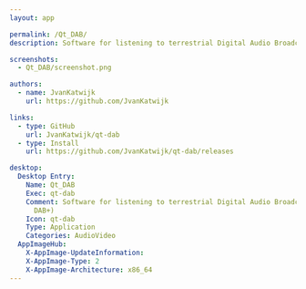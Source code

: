 ```yaml
---
layout: app

permalink: /Qt_DAB/
description: Software for listening to terrestrial Digital Audio Broadcasting (DAB and DAB+)

screenshots:
  - Qt_DAB/screenshot.png

authors:
  - name: JvanKatwijk
    url: https://github.com/JvanKatwijk

links:
  - type: GitHub
    url: JvanKatwijk/qt-dab
  - type: Install
    url: https://github.com/JvanKatwijk/qt-dab/releases

desktop:
  Desktop Entry:
    Name: Qt_DAB
    Exec: qt-dab
    Comment: Software for listening to terrestrial Digital Audio Broadcasting (DAB and
      DAB+)
    Icon: qt-dab
    Type: Application
    Categories: AudioVideo
  AppImageHub:
    X-AppImage-UpdateInformation: 
    X-AppImage-Type: 2
    X-AppImage-Architecture: x86_64
---
```

